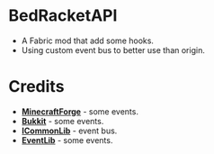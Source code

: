 # BedRacketAPI
* A Fabric mod that add some hooks.
* Using custom event bus to better use than origin.

# Credits
* [**MinecraftForge**](https://github.com/MinecraftForge/MinecraftForge.git) - some events.
* [**Bukkit**](https://hub.spigotmc.org/stash/scm/spigot/bukkit.git) - some events.
* [**ICommonLib**](https://github.com/CardboardPowered/iCommonLib) - event bus.
* [**EventLib**](https://github.com/forestbat/EventLib) - some events.